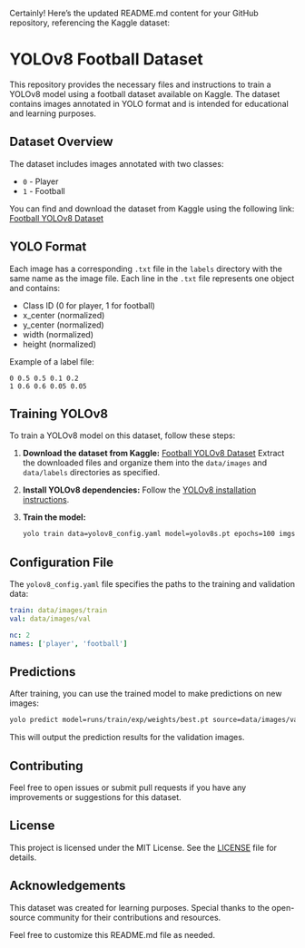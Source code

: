 Certainly! Here’s the updated README.md content for your GitHub repository, referencing the Kaggle dataset:

# YOLOv8 Football Dataset

This repository provides the necessary files and instructions to train a YOLOv8 model using a football dataset available on Kaggle. The dataset contains images annotated in YOLO format and is intended for educational and learning purposes.

## Dataset Overview

The dataset includes images annotated with two classes:
- `0` - Player
- `1` - Football

You can find and download the dataset from Kaggle using the following link: [Football YOLOv8 Dataset](https://www.kaggle.com/datasets/outliersloop/footballyolov8/data)



## YOLO Format

Each image has a corresponding `.txt` file in the `labels` directory with the same name as the image file. Each line in the `.txt` file represents one object and contains:
- Class ID (0 for player, 1 for football)
- x_center (normalized)
- y_center (normalized)
- width (normalized)
- height (normalized)

Example of a label file:
```
0 0.5 0.5 0.1 0.2
1 0.6 0.6 0.05 0.05
```

## Training YOLOv8

To train a YOLOv8 model on this dataset, follow these steps:

1. **Download the dataset from Kaggle:**
   [Football YOLOv8 Dataset](https://www.kaggle.com/datasets/outliersloop/footballyolov8/data)
   Extract the downloaded files and organize them into the `data/images` and `data/labels` directories as specified.


2. **Install YOLOv8 dependencies:**
   Follow the [YOLOv8 installation instructions](https://github.com/ultralytics/yolov8).

3. **Train the model:**
   ```bash
   yolo train data=yolov8_config.yaml model=yolov8s.pt epochs=100 imgsz=640
   ```

## Configuration File

The `yolov8_config.yaml` file specifies the paths to the training and validation data:

```yaml
train: data/images/train
val: data/images/val

nc: 2
names: ['player', 'football']
```

## Predictions

After training, you can use the trained model to make predictions on new images:

```bash
yolo predict model=runs/train/exp/weights/best.pt source=data/images/val
```

This will output the prediction results for the validation images.

## Contributing

Feel free to open issues or submit pull requests if you have any improvements or suggestions for this dataset.

## License

This project is licensed under the MIT License. See the [LICENSE](LICENSE) file for details.

## Acknowledgements

This dataset was created for learning purposes. Special thanks to the open-source community for their contributions and resources.

Feel free to customize this README.md file as needed.
